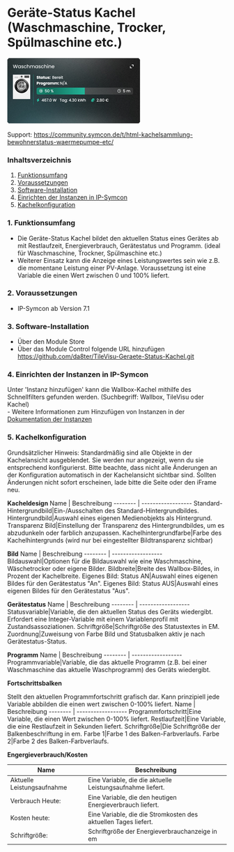 # Geräte-Status Kachel (Waschmaschine, Trocker, Spülmaschine etc.)
![Wallbox-Kachel](https://github.com/da8ter/images/blob/1c5fe63e9757e81e6d8c4c84a63e0b39fa00247c/waschmaschine.jpg)

Support: https://community.symcon.de/t/html-kachelsammlung-bewohnerstatus-waermepumpe-etc/

### Inhaltsverzeichnis

1. [Funktionsumfang](#1-funktionsumfang)
2. [Voraussetzungen](#2-voraussetzungen)
3. [Software-Installation](#3-software-installation)
4. [Einrichten der Instanzen in IP-Symcon](#4-einrichten-der-instanzen-in-ip-symcon)
5. [Kachelkonfiguration](#5-Kachelkonfiguration)

### 1. Funktionsumfang

* Die Geräte-Status Kachel bildet den aktuellen Status eines Gerätes ab mit Restlaufzeit, Energieverbrauch, Gerätestatus und Programm. (ideal für Waschmaschine, Trockner, Spülmaschine etc.)
* Weiterer Einsatz kann die Anzeige eines Leistungswertes sein wie z.B. die momentane Leistung einer PV-Anlage. Voraussetzung ist eine Variable die einen Wert zwischen 0 und 100% liefert.

### 2. Voraussetzungen

- IP-Symcon ab Version 7.1

### 3. Software-Installation

* Über den Module Store
* Über das Module Control folgende URL hinzufügen
https://github.com/da8ter/TileVisu-Geraete-Status-Kachel.git


### 4. Einrichten der Instanzen in IP-Symcon

 Unter 'Instanz hinzufügen' kann die Wallbox-Kachel mithilfe des Schnellfilters gefunden werden. (Suchbegriff: Wallbox, TileVisu oder Kachel)  
	- Weitere Informationen zum Hinzufügen von Instanzen in der [Dokumentation der Instanzen](https://www.symcon.de/service/dokumentation/konzepte/instanzen/#Instanz_hinzufügen)

### 5. Kachelkonfiguration

Grundsätzlicher Hinweis:
Standardmäßig sind alle Objekte in der Kachelansicht ausgeblendet. Sie werden nur angezeigt, wenn du sie entsprechend konfigurierst. Bitte beachte, dass nicht alle Änderungen an der Konfiguration automatisch in der Kachelansicht sichtbar sind. Sollten Änderungen nicht sofort erscheinen, lade bitte die Seite oder den iFrame neu.

__Kacheldesign__
Name     | Beschreibung
-------- | ------------------
Standard-Hintergrundbild|Ein-/Ausschalten des Standard-Hintergrundbildes.
Hintergrundbild|Auswahl eines eigenen Medienobjekts als Hintergrund.
Transparenz Bild|Einstellung der Transparenz des Hintergrundbildes, um es abzudunkeln oder farblich anzupassen. 
Kachelhintergrundfarbe|Farbe des Kachelhintergrunds (wird nur bei eingestellter Bildtransparenz sichtbar)

__Bild__
Name     | Beschreibung
-------- | ------------------
Bildauswahl|Optionen für die Bildauswahl wie eine Waschmaschine, Wäschetrocker oder eigene Bilder.
Bildbreite|Breite des Wallbox-Bildes, in Prozent der Kachelbreite.
Eigenes Bild: Status AN|Auswahl eines eigenen Bildes für den Gerätestatus "An".
Eigenes Bild: Status AUS|Auswahl eines eigenen Bildes für den Gerätestatus "Aus".

__Gerätestatus__
Name     | Beschreibung
-------- | ------------------
Statusvariable|Variable, die den aktuellen Status des Geräts wiedergibt. Erfordert eine Integer-Variable mit einem Variablenprofil mit Zustandsassoziationen.
Schriftgröße|Schriftgröße des Statustextes in EM.
Zuordnung|Zuweisung von Farbe Bild und Statusbalken aktiv je nach Gerätestatus-Status.

__Programm__
Name     | Beschreibung
-------- | ------------------
Programmvariable|Variable, die das aktuelle Programm (z.B. bei einer Waschmaschine das aktuelle Waschprogramm) des Geräts wiedergibt.

__Fortschrittsbalken__

Stellt den aktuellen Programmfortschritt grafisch dar. Kann prinzipiell jede Variable abbilden die einen wert zwischen 0-100% liefert.
Name     | Beschreibung
-------- | ------------------
Programmfortschritt|Eine Variable, die einen Wert zwischen 0-100% liefert.
Restlaufzeit|Eine Variable, die eine Restlaufzeit in Sekunden liefert.
Schriftgröße|Die Schriftgröße der Balkenbeschriftung in em.
Farbe 1|Farbe 1 des Balken-Farbverlaufs.
Farbe 2|Farbe 2 des Balken-Farbverlaufs.

__Engergieverbrauch/Kosten__

Name     | Beschreibung
-------- | ------------------
Aktuelle Leistungsaufnahme|Eine Variable, die die aktuelle Leistungsaufnahme liefert.
Verbrauch Heute:|Eine Variable, die den heutigen Energieverbrauch liefert.
Kosten heute:|Eine Variable, die die Stromkosten des aktuellen Tages liefert.
Schriftgröße:|Schriftgröße der Energieverbrauchanzeige in em

